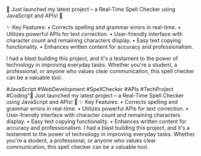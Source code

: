🚀 Just launched my latest project – a Real-Time Spell Checker using JavaScript and APIs! 📝

✨ Key Features:
• Corrects spelling and grammar errors in real-time.
• Utilizes powerful APIs for text correction.
• User-friendly interface with character count and remaining characters display.
• Easy text copying functionality.
• Enhances written content for accuracy and professionalism.

I had a blast building this project, and it's a testament to the power of technology in improving everyday tasks. Whether you're a student, a professional, or anyone who values clear communication, this spell checker can be a valuable tool.

#JavaScript #WebDevelopment #SpellChecker #APIs #TechProject #Coding"🚀 Just launched my latest project – a Real-Time Spell Checker using JavaScript and APIs! 📝 
✨ Key Features: 
• Corrects spelling and grammar errors in real-time. 
• Utilizes powerful APIs for text correction. 
• User-friendly interface with character count and remaining characters display. 
• Easy text copying functionality. 
• Enhances written content for accuracy and professionalism. I had a blast building this project, and it's a testament to the power of technology in improving everyday tasks. Whether you're a student, a professional, or anyone who values clear communication, this spell checker can be a valuable tool.
